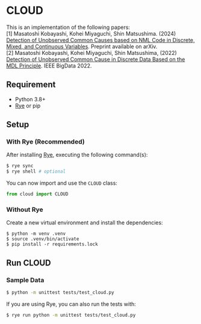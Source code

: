# CLOUD

This is an implementation of the following papers:  
[1] Masatoshi Kobayashi, Kohei Miyaguchi, Shin Matsushima. (2024) [Detection of Unobserved Common Causes based on NML Code in Discrete, Mixed, and Continuous Variables](https://arxiv.org/abs/2403.06499). Preprint available on arXiv.<br>
[2] Masatoshi Kobayashi, Kohei Miyaguchi, Shin Matsushima, (2022) [Detection of Unobserved Common Cause in Discrete Data Based on the MDL Principle](https://ieeexplore.ieee.org/abstract/document/10020351/). IEEE BigData 2022.

## Requirement
- Python 3.8+
- [Rye](https://rye-up.com/) or pip

## Setup
### With Rye (Recommended)
After installing [Rye](https://rye-up.com/guide/installation/), executing the following command(s):
```bash
$ rye sync
$ rye shell # optional
```

You can now import and use the ```CLOUD``` class:
```python
from cloud import CLOUD
```

### Without Rye
Create a new virtual environment and install the dependencies:
```setup
$ python -m venv .venv
$ source .venv/bin/activate
$ pip install -r requirements.lock
```



## Run CLOUD
### Sample Data
```bash
$ python -m unittest tests/test_cloud.py
```
If you are using Rye, you can also run the tests with:
```bash
$ rye run python -m unittest tests/test_cloud.py
```
